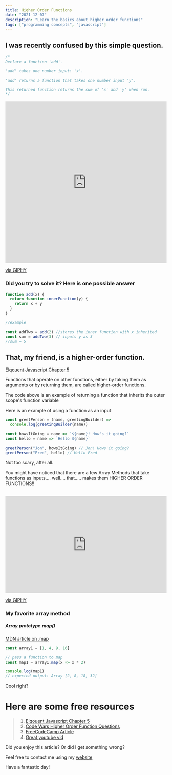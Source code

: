 ```yaml
---
title: Higher Order Functions
date: "2021-12-07"
description: "Learn the basics about higher order functions"
tags: ["programming concepts", "javascript"]
---
```


## I was recently confused by this simple question.

```js
/*
Declare a function 'add'.

'add' takes one number input: 'x'.

'add' returns a function that takes one number input 'y'.

This returned function returns the sum of 'x' and 'y' when run.
*/
```

<div style="width:100%;height:0;padding-bottom:100%;position:relative;"><iframe src="https://giphy.com/embed/FcuiZUneg1YRAu1lH2" width="100%" height="100%" style="position:absolute" frameBorder="0" class="giphy-embed" allowFullScreen></iframe></div><p><a href="https://giphy.com/gifs/sunnyfxx-always-sunny-iasip-its-FcuiZUneg1YRAu1lH2">via GIPHY</a></p>

### Did you try to solve it? Here is one possible answer

```js
function add(x) {
  return function innerFunction(y) {
    return x + y
  }
}

//example

const addTwo = add(2) //stores the inner function with x inherited
const sum = addTwo(3) // inputs y as 3
//sum = 5
```

## That, my friend, is a higher-order function.

[Elqouent Javascript Chapter 5](https://eloquentjavascript.net/05_higher_order.html "EJS")

Functions that operate on other functions,
either by taking them as arguments or
by returning them, are called higher-order functions.

The code above is an example of returning a function that inherits the outer scope's function variable

Here is an example of using a function as an input

```js
const greetPerson = (name, greetingBuilder) =>
  console.log(greetingBuilder(name))

const howsItGoing = name => `${name}! How's it going?`
const hello = name => `Hello ${name}`

greetPerson("Jon", howsItGoing) // Jon! Hows'it going?
greetPerson("Fred", hello) // Hello Fred
```

Not too scary, after all.

You might have noticed that there are a few Array Methods that take functions as inputs.... well....
that.....
makes them HIGHER ORDER FUNCTIONS!!

<br/>

<div style="width:100%;height:0;padding-bottom:60%;position:relative;"><iframe src="https://giphy.com/embed/XR9Dp54ZC4dji" width="100%" height="100%" style="position:absolute" frameBorder="0" class="giphy-embed" allowFullScreen></iframe></div><p><a href="https://giphy.com/gifs/mrw-thanks-server-XR9Dp54ZC4dji">via GIPHY</a></p>

### My favorite array method

##### Array.prototype.map()

[MDN article on .map](https://developer.mozilla.org/en-US/docs/Web/JavaScript/Reference/Global_Objects/Array/map "MDN")

```js
const array1 = [1, 4, 9, 16]

// pass a function to map
const map1 = array1.map(x => x * 2)

console.log(map1)
// expected output: Array [2, 8, 18, 32]
```

Cool right?

# Here are some free resources

> 1. [Elqouent Javascript Chapter 5](https://eloquentjavascript.net/05_higher_order.html "EJS")
> 2. [Code Wars Higher Order Function Questions](https://www.codewars.com/collections/higher-order-functions "code wars")
> 3. [FreeCodeCamp Article](https://www.freecodecamp.org/news/a-quick-intro-to-higher-order-functions-in-javascript-1a014f89c6b/ "freeCodeCamp")
> 4. [Great youtube vid](https://www.youtube.com/watch?v=BMUiFMZr7vk "youtube")

Did you enjoy this article? Or did I get something wrong?

Feel free to contact me using my [website](https://zstone.dev "Zach's website")

Have a fantastic day!
